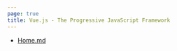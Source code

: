 ```yaml
---
page: true
title: Vue.js - The Progressive JavaScript Framework
---
```



* [Home.md](/vuejs-docs-v3/.vitepress/theme/components/Home.md)
